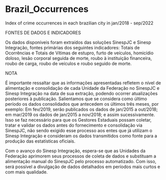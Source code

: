 # Brazil_Occurrences
Index of crime occurrences in each brazilian city in jan/2018 - sep/2022



FONTES DE DADOS E INDICADORES

Os dados disponíveis foram extraídos das soluções SinespJC e Sinesp Integração, fontes primárias dos seguintes indicadores: Totais de Ocorrências e Totais de Vítimas de estupro, furto de veículos, homicídio doloso, lesão corporal seguida de morte, roubo à instituição financeira, roubo de carga, roubo de veículos e roubo seguido de morte.

NOTA

É importante ressaltar que as informações apresentadas refletem o nível de alimentação e consolidação de cada Unidade da Federação no SinespJC e Sinesp Integração na data de sua extração, podendo ocorrer atualizações posteriores à publicação. Salientamos que se considera como último período os dados consolidados que antecedem os últimos três meses, por exemplo: Em fev/2019, serão publicados os dados de jan/2015 a out/2018; em mar/2019 os dados de jan/2015 a nov/2018; e assim sucessivamente. Isso se faz necessário para que os Gestores Estaduais possam coletar, tratar e validar os dados antes do fornecimento e consolidação via SinespJC, não sendo exigido esse processo aos entes que já utilizam o Sinesp Integração e consideram os dados transmitidos como fonte para a produção das estatísticas oficiais.

Com o avanço do Sinesp Integração, espera-se que as Unidades da Federação aprimorem seus processos de coleta de dados e substituam a alimentação manual do SinespJC pelo processo automatizado. Com isso, será possível a divulgação de dados detalhados em períodos mais curtos e com mais qualidade.
